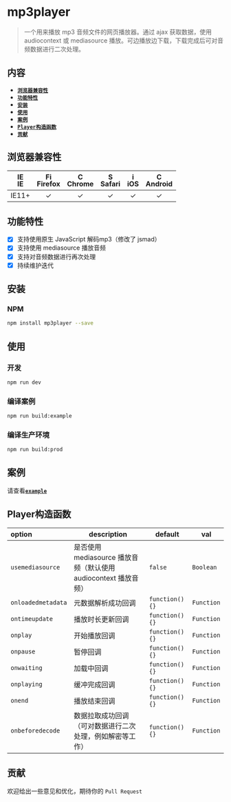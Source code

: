 # mp3player

> 一个用来播放 mp3 音频文件的网页播放器。通过 ajax 获取数据，使用 audiocontext 或 mediasource 播放。可边播放边下载，下载完成后可对音频数据进行二次处理。

## 内容

- [**`浏览器兼容性`**](#浏览器兼容性)
- [**`功能特性`**](#功能特性)
- [**`安装`**](#安装)
- [**`使用`**](#使用)
- [**`案例`**](#案例)
- [**`Player构造函数`**](#Player构造函数)   
- [**`贡献`**](#贡献)

## 浏览器兼容性

| [<img src="https://raw.githubusercontent.com/godban/browsers-support-badges/master/src/images/edge.png" alt="IE" width="16px" height="16px" />](http://godban.github.io/browsers-support-badges/)</br>IE | [<img src="https://raw.githubusercontent.com/godban/browsers-support-badges/master/src/images/firefox.png" alt="Firefox" width="16px" height="16px" />](http://godban.github.io/browsers-support-badges/)</br>Firefox | [<img src="https://raw.githubusercontent.com/godban/browsers-support-badges/master/src/images/chrome.png" alt="Chrome" width="16px" height="16px" />](http://godban.github.io/browsers-support-badges/)</br>Chrome | [<img src="https://raw.githubusercontent.com/godban/browsers-support-badges/master/src/images/safari.png" alt="Safari" width="16px" height="16px" />](http://godban.github.io/browsers-support-badges/)</br>Safari | [<img src="https://raw.githubusercontent.com/godban/browsers-support-badges/master/src/images/safari-ios.png" alt="iOS Safari" width="16px" height="16px" />](http://godban.github.io/browsers-support-badges/)</br>iOS | [<img src="https://raw.githubusercontent.com/godban/browsers-support-badges/master/src/images/chrome-android.png" alt="Chrome for Android" width="16px" height="16px" />](http://godban.github.io/browsers-support-badges/)</br>Android |
|:---------:|:---------:|:---------:|:---------:|:---------:|:---------:|
| IE11+ | &check;| &check; | &check; | &check; | &check; | &check;

## 功能特性
* [x] 支持使用原生 JavaScript 解码mp3（修改了 jsmad）
* [x] 支持使用 mediasource 播放音频
* [x] 支持对音频数据进行再次处理
* [x] 持续维护迭代

## 安装

### NPM

```bash
npm install mp3player --save
```

## 使用

### 开发

```bash
npm run dev
```

### 编译案例

```bash
npm run build:example
```

### 编译生产环境

```bash
npm run build:prod
```

## 案例

请查看[**`example`**](https://github.com/wanls4583/mp3player/tree/master/src/example)

## Player构造函数

|option|description|default|val|
|:---|---|---|---|
|`usemediasource`|是否使用 mediasource 播放音频（默认使用 audiocontext 播放音频）|`false`|`Boolean`|
|`onloadedmetadata`|元数据解析成功回调|`function(){}`|`Function`|
|`ontimeupdate`|播放时长更新回调|`function(){}`|`Function`|
|`onplay`|开始播放回调|`function(){}`|`Function`|
|`onpause`|暂停回调|`function(){}`|`Function`|
|`onwaiting`|加载中回调|`function(){}`|`Function`|
|`onplaying`|缓冲完成回调|`function(){}`|`Function`|
|`onend`|播放结束回调|`function(){}`|`Function`|
|`onbeforedecode`|数据拉取成功回调（可对数据进行二次处理，例如解密等工作）|`function(){}`|`Function`|


## 贡献

欢迎给出一些意见和优化，期待你的 `Pull Request`